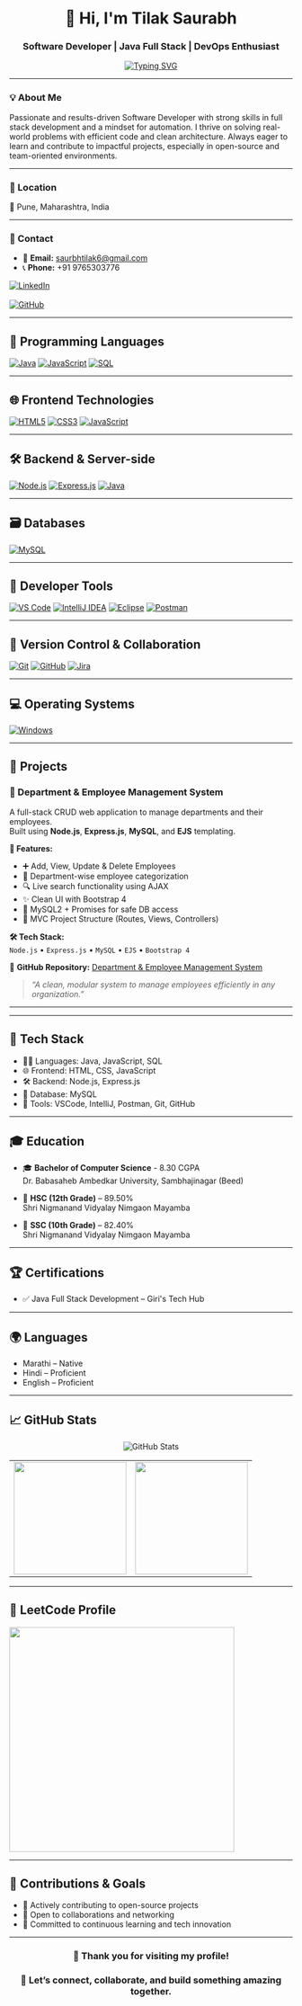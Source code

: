 <div align="center">

# 👋 Hi, I'm Tilak Saurabh  
### Software Developer | Java Full Stack | DevOps Enthusiast

<p align="center">
  <a href="https://github.com/SaurabhTilak05">
    <img src="https://readme-typing-svg.herokuapp.com?font=Fira+Code&weight=600&pause=1000&color=F75C7E&center=true&vCenter=true&width=500&lines=Java+Developer;Full+Stack+Learner;Problem+Solving+Mindset;Love+DSA+and+Coding" alt="Typing SVG" />
  </a>
</p>


</div>

---

### 💡 About Me

Passionate and results-driven Software Developer with strong skills in full stack development and a mindset for automation. I thrive on solving real-world problems with efficient code and clean architecture. Always eager to learn and contribute to impactful projects, especially in open-source and team-oriented environments.

---

### 📍 Location

📌 Pune, Maharashtra, India

---

### 📧 Contact

- 📧 **Email:** saurbhtilak6@gmail.com  
- 📞 **Phone:** +91 9765303776  

<div >

[![LinkedIn](https://img.shields.io/badge/LinkedIn-blue?style=for-the-badge&logo=linkedin&logoColor=white)](https://www.linkedin.com/in/saurabh-tilak-502ab6350/)<br><br>
[![GitHub](https://img.shields.io/badge/GitHub-181717?style=for-the-badge&logo=github&logoColor=white)](https://github.com/SaurabhTilak05)

</div>

---

## 🧠 Programming Languages

[![Java](https://img.shields.io/badge/Java-ED8B00?style=for-the-badge&logo=java&logoColor=white)](https://www.java.com/)
[![JavaScript](https://img.shields.io/badge/JavaScript-F7DF1E?style=for-the-badge&logo=javascript&logoColor=black)](https://developer.mozilla.org/en-US/docs/Web/JavaScript)
[![SQL](https://img.shields.io/badge/SQL-4479A1?style=for-the-badge&logo=postgresql&logoColor=white)](https://en.wikipedia.org/wiki/SQL)

---

## 🌐 Frontend Technologies

[![HTML5](https://img.shields.io/badge/HTML5-E34F26?style=for-the-badge&logo=html5&logoColor=white)](https://developer.mozilla.org/en-US/docs/Web/HTML)
[![CSS3](https://img.shields.io/badge/CSS-1572B6?style=for-the-badge&logo=css3&logoColor=white)](https://developer.mozilla.org/en-US/docs/Web/CSS)
[![JavaScript](https://img.shields.io/badge/JavaScript-F7DF1E?style=for-the-badge&logo=javascript&logoColor=black)](https://developer.mozilla.org/en-US/docs/Web/JavaScript)

---

## 🛠 Backend & Server-side

[![Node.js](https://img.shields.io/badge/Node.js-339933?style=for-the-badge&logo=node.js&logoColor=white)](https://nodejs.org/)
[![Express.js](https://img.shields.io/badge/Express.js-000000?style=for-the-badge&logo=express&logoColor=white)](https://expressjs.com/)
[![Java](https://img.shields.io/badge/Java-007396?style=for-the-badge&logo=java&logoColor=white)](https://www.oracle.com/java/)

---

## 🗃️ Databases

[![MySQL](https://img.shields.io/badge/MySQL-005C84?style=for-the-badge&logo=mysql&logoColor=white)](https://www.mysql.com/)

---

## 🔧 Developer Tools

[![VS Code](https://img.shields.io/badge/VSCode-007ACC?style=for-the-badge&logo=visual-studio-code&logoColor=white)](https://code.visualstudio.com/)
[![IntelliJ IDEA](https://img.shields.io/badge/IntelliJ_IDEA-000000?style=for-the-badge&logo=intellij-idea&logoColor=white)](https://www.jetbrains.com/idea/)
[![Eclipse](https://img.shields.io/badge/Eclipse-2C2255?style=for-the-badge&logo=eclipse&logoColor=white)](https://www.eclipse.org/)
[![Postman](https://img.shields.io/badge/Postman-FF6C37?style=for-the-badge&logo=postman&logoColor=white)](https://www.postman.com/)

---

## 🔁 Version Control & Collaboration

[![Git](https://img.shields.io/badge/Git-F05032?style=for-the-badge&logo=git&logoColor=white)](https://git-scm.com/)
[![GitHub](https://img.shields.io/badge/GitHub-181717?style=for-the-badge&logo=github&logoColor=white)](https://github.com/)
[![Jira](https://img.shields.io/badge/Jira-0052CC?style=for-the-badge&logo=jira&logoColor=white)](https://www.atlassian.com/software/jira)

---

## 💻 Operating Systems

[![Windows](https://img.shields.io/badge/Windows-0078D7?style=for-the-badge&logo=windows&logoColor=white)](https://www.microsoft.com/windows)

---
## 📂 Projects

### 📁 Department & Employee Management System  
A full-stack CRUD web application to manage departments and their employees.  
Built using **Node.js**, **Express.js**, **MySQL**, and **EJS** templating.

**🧩 Features:**
- ➕ Add, View, Update & Delete Employees  
- 🏢 Department-wise employee categorization  
- 🔍 Live search functionality using AJAX  
- ✨ Clean UI with Bootstrap 4  
- 💾 MySQL2 + Promises for safe DB access  
- 📁 MVC Project Structure (Routes, Views, Controllers)

**🛠 Tech Stack:**  
`Node.js` • `Express.js` • `MySQL` • `EJS` • `Bootstrap 4`

📎 **GitHub Repository:** [Department & Employee Management System](https://github.com/SaurabhTilak05/NodeJS/tree/master/EmplDeptMiniProject)

> _“A clean, modular system to manage employees efficiently in any organization.”_

---


---
## 📌 Tech Stack

- 👨‍💻 Languages: Java, JavaScript, SQL  
- 🌐 Frontend: HTML, CSS, JavaScript  
- 🛠 Backend: Node.js, Express.js  
- 💾 Database: MySQL  
- 🧰 Tools: VSCode, IntelliJ, Postman, Git, GitHub  

---

## 🎓 Education
 
 

  - 🎓 **Bachelor of Computer Science** - 8.30 CGPA  
   Dr. Babasaheb Ambedkar University, Sambhajinagar (Beed)

- 🏫 **HSC (12th Grade)** – 89.50%   
  Shri Nigmanand Vidyalay Nimgaon Mayamba  

- 🏫 **SSC (10th Grade)** – 82.40%  
  Shri Nigmanand Vidyalay Nimgaon Mayamba

---

## 🏆 Certifications

- ✅ Java Full Stack Development – Giri's Tech Hub

---

## 🌍 Languages

- Marathi – Native  
- Hindi – Proficient  
- English – Proficient

---

## 📈 GitHub Stats

<div align="center">

![GitHub Stats](https://github-readme-stats-sigma-five.vercel.app/api?username=SaurabhTilak05&show_icons=true&include_all_commits=true&count_private=true&theme=radical)

<table>
  <tr>
    <td>
      <img src="https://github-readme-streak-stats.herokuapp.com?user=SaurabhTilak05&theme=radical&hide_border=false&border_radius=10" height="200"/>
    </td>
    <td>
      <img src="https://github-readme-stats.vercel.app/api/top-langs/?username=SaurabhTilak05&layout=compact&theme=radical&border_radius=10&hide_border=false" height="200"/>
    </td>
  </tr>
</table>

</div>

---

<h2>📘 LeetCode Profile</h2>

<a href="https://leetcode.com/u/Saurabh_Tilak/">
  <img src="https://leetcard.jacoblin.cool/Saurabh_Tilak?theme=dark&font=Fira+Code&extension=heatmap" width="400"/>
</a>

---

## 🌟 Contributions & Goals

- 🔄 Actively contributing to open-source projects  
- 👥 Open to collaborations and networking  
- 🎯 Committed to continuous learning and tech innovation  

---

<div align="center">

### 🙏 Thank you for visiting my profile!  
### 🤝 Let’s connect, collaborate, and build something amazing together.

</div>

